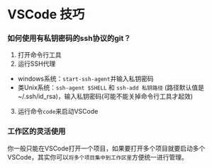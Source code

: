 # VSCode 技巧

### 如何使用有私钥密码的ssh协议的git？

1. 打开命令行工具
2. 运行SSH代理
  - windows系统：`start-ssh-agent`并输入私钥密码
  - 类Unix系统：`ssh-agent $SHELL` 和 `ssh-add 私钥路径` (路径默认值是~/.ssh/id_rsa)，输入私钥密码(可能不能关掉命令行工具才起效)
3. 运行命令`code`来启动VSCode

### 工作区的灵活使用

你一般只能在VSCode打开一个项目，如果要打开多个项目就要启动多个VSCode，其实你可以`将多个项目集中到工作区里`方便统一进行管理。
